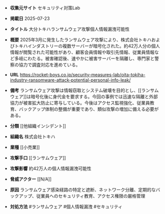 - **収集元サイト**
セキュリティ対策Lab

- **掲載日**
2025-07-23

- **タイトル**
大分トキハランサムウェア攻撃個人情報漏洩可能性

- **概要**
2025年3月に発生したランサムウェア攻撃により、株式会社トキハおよびトキハインダストリーの複数サーバーが暗号化された。約42万人分の個人情報が閲覧された可能性があり、顧客会員情報や取引先情報、従業員情報など多岐にわたる。被害確認後、速やかに被害サーバーを隔離し、専門家と警察の協力で調査対応を進めている。

- **URL**
https://rocket-boys.co.jp/security-measures-lab/oita-tokiha-industry-ransomware-attack-potential-personal-info-leak/

- **備考**
ランサムウェア攻撃は情報窃取とシステム破壊を目的とし、[[ランサムウェア]]は暗号化後に身代金を要求する。今回の事例では迅速な隔離と外部協力が被害拡大防止に寄与している。今後はアクセス監視強化、従業員教育、バックアップ体制の整備が重要であり、類似攻撃の増加に備える必要がある。

- **分類**
[[他組織インシデント]]

- **組織名**
株式会社トキハ

- **業種**
[[小売業]]

- **攻撃手口**
[[ランサムウェア]]

- **攻撃影響**
約42万人の個人情報漏洩可能性

- **脅威アクター**
[[N/A]]

- **原因**
ランサムウェア感染経路の特定と遮断、ネットワーク分離、定期的なバックアップ、従業員へのセキュリティ教育、アクセス権限の厳格管理

- **対処方法**
#ランサムウェア #個人情報漏洩 #セキュリティ
